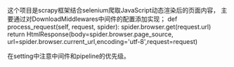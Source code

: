 这个项目是scrapy框架结合selenium爬取JavaScript动态渲染后的页面内容，
主要通过对DownloadMiddlewares中间件的配置添加实现；
    def process_request(self, request, spider):
        spider.browser.get(request.url)
        return HtmlResponse(body=spider.browser.page_source, url=spider.browser.current_url,encoding='utf-8',request=request)

在setting中注意中间件和pipeline的优先级。
